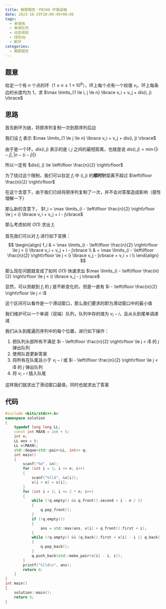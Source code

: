 ```yaml
---
title: 解题报告：P8348 环路运输
date: 2023-10-29T10:09:49+08:00
tags:
  - 单调栈
  - 单调队列
  - 动态规划
  - 线性dp
  - 断环
categories:
  - 解题报告
---
```


## 题意

给定一个有 $n$ 个点的环（$1 \le n \le 1 \times 10 ^ 6$），环上每个点有一个权值 $v_i$，环上每条边的长度均为 $1$，求 $\max \limits_{1 \le i, j \le n} \lbrace v_i + v_j + dis(i, j) \rbrace$

<!-- more -->

## 思路

首先断环为链，将原序列复制一次到原序列后边

我们设 $f_i$ 表示 $\max \limits_{1 \le j \le n} \lbrace v_i + v_j + dis(i, j) \rbrace$

由于是一个环，$dis(i, j)$ 表示的是 $i, j$ 之间的最短距离，也就是说 $dis(i, j) = \min \lbrace |i - j|, |n - (i - j)| \rbrace$

所以一定有 $dis(i, j) \le \left\lfloor \frac{n}{2} \right\rfloor$

为了绕过这个限制，我们可以钦定 $f_i$ 中 $(i, j)$ 的**顺时针**距离不超过 $\left\lfloor \frac{n}{2} \right\rfloor$

在这个含意下，由于我们已经将原序列复制了一次，并不会对答案造成影响（感性理解一下）

那么新的含意下， $f_i = \max \limits_{i - \left\lfloor \frac{n}{2} \right\rfloor \le j < i} \lbrace v_i + v_j + i - j\rbrace$ 

那么考虑如何 $O(1)$ 求出 $f_i$

首先我们可以对 $f_i$ 进行如下变换：
$$
\begin{align}
f_i & = \max \limits_{i - \left\lfloor \frac{n}{2} \right\rfloor \le j < i} \lbrace v_i + v_j + i - j\rbrace \\
    & = \max \limits_{i - \left\lfloor \frac{n}{2} \right\rfloor \le j < i} \lbrace v_j - j\rbrace + v_i + i \\
\end{align}
$$


那么现在问题就变成了如何 $O(1)$ 快速求出 $\max \limits_{i - \left\lfloor \frac{n}{2} \right\rfloor \le j < i} \lbrace v_j - j \rbrace$

显然，可以贡献到 $f_i$ 的 $j$ 是不断变化的，但是一直有 $i - \left\lfloor \frac{n}{2} \right\rfloor \le j < i$

这个区间可以看作是一个滑动窗口，那么我们要求的即为滑动窗口中的最小值

我们维护可以一个单调（双端）队列，队列中存的值为 $v_i - i$，且从头到尾单调递减

我们从头到尾遍历序列中的每个位置，进行如下操作：

1. 把队列头部所有不满足 $i - \left\lfloor \frac{n}{2} \right\rfloor \le j < i$ 的 $j$ 弹出队列
2. 使用队首更新答案
3. 将所有在队尾且小于 $v_i - i$ 或 $i - \left\lfloor \frac{n}{2} \right\rfloor \le j < i$ 的 $j$ 弹出队列
4. 将 $v_i - i$ 插入队尾

这样我们就求出了滑动窗口最值，同时也就求出了答案

## 代码

```cpp
#include <bits/stdc++.h>
namespace solution
{
    typedef long long LL;
    const int MAXN = 2e6 + 5;
    int n;
    LL ans = 0;
    LL v[MAXN];
    std::deque<std::pair<LL, int>> q;
    int main()
    {
        scanf("%d", &n);
        for (int i = 1; i <= n; i++)
        {
            scanf("%lld", &v[i]);
            v[i + n] = v[i];
        }
        for (int i = 1; i <= 2 * n; i++)
        {
            while (!q.empty() && q.front().second < i - n / 2)
            {
                q.pop_front();
            }
            if (!q.empty())
            {
                ans = std::max(ans, v[i] + q.front().first + i);
            }
            while (!q.empty() && (q.back().first < v[i] - i || q.back().second < i - n / 2))
            {
                q.pop_back();
            }
            q.push_back(std::make_pair(v[i] - i, i));
        }
        printf("%lld\n", ans);
        return 0;
    }
}
int main()
{
    solution::main();
    return 0;
}
```

